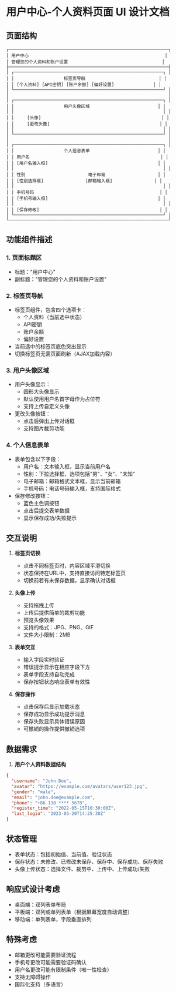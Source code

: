 # 用户中心-个人资料页面 UI 设计文档

## 页面结构

```
┌─────────────────────────────────────────────────────────────┐
│ 用户中心                                                    │
│ 管理您的个人资料和账户设置                                    │
├─────────────────────────────────────────────────────────────┤
│ ┌─────────────────────────────────────────────────────────┐ │
│ │                   标签页导航                            │ │
│ │ [个人资料] [API密钥] [账户余额] [偏好设置]               │ │
│ └─────────────────────────────────────────────────────────┘ │
│                                                             │
│ ┌─────────────────────────────────────────────────────────┐ │
│ │                   用户头像区域                          │ │
│ │                                                         │ │
│ │     [头像]                                              │ │
│ │     [更改头像]                                          │ │
│ │                                                         │ │
│ └─────────────────────────────────────────────────────────┘ │
│                                                             │
│ ┌─────────────────────────────────────────────────────────┐ │
│ │                   个人信息表单                          │ │
│ │ 用户名                                                  │ │
│ │ [用户名输入框]                                          │ │
│ │                                                         │ │
│ │ 性别                        电子邮箱                    │ │
│ │ [性别选择框]                [邮箱输入框]                │ │
│ │                                                         │ │
│ │ 手机号码                                                │ │
│ │ [手机号输入框]                                          │ │
│ │                                                         │ │
│ │ [保存修改]                                              │ │
│ └─────────────────────────────────────────────────────────┘ │
└─────────────────────────────────────────────────────────────┘
```

## 功能组件描述

### 1. 页面标题区
- 标题："用户中心"
- 副标题："管理您的个人资料和账户设置"

### 2. 标签页导航
- 标签页组件，包含四个选项卡：
  - 个人资料（当前选中状态）
  - API密钥
  - 账户余额
  - 偏好设置
- 当前选中的标签页底色突出显示
- 切换标签页无需页面刷新（AJAX加载内容）

### 3. 用户头像区域
- 用户头像显示：
  - 圆形大头像显示
  - 默认使用用户名首字母作为占位符
  - 支持上传自定义头像
- 更改头像按钮：
  - 点击后弹出上传对话框
  - 支持图片裁剪功能

### 4. 个人信息表单
- 表单包含以下字段：
  - 用户名：文本输入框，显示当前用户名
  - 性别：下拉选择框，选项包括"男"、"女"、"未知"
  - 电子邮箱：邮箱格式文本框，显示当前邮箱
  - 手机号码：电话号码输入框，支持国际格式
- 保存修改按钮：
  - 蓝色主色调按钮
  - 点击后提交表单数据
  - 显示保存成功/失败提示

## 交互说明

1. **标签页切换**
   - 点击不同标签页时，内容区域平滑切换
   - 状态保持在URL中，支持直接访问特定标签页
   - 切换前若有未保存数据，显示确认对话框

2. **头像上传**
   - 支持拖拽上传
   - 上传后提供简单的裁剪功能
   - 预览头像效果
   - 支持的格式：JPG、PNG、GIF
   - 文件大小限制：2MB

3. **表单交互**
   - 输入字段实时验证
   - 错误提示显示在相应字段下方
   - 表单字段支持自动完成
   - 保存按钮状态响应表单有效性

4. **保存操作**
   - 点击保存后显示加载状态
   - 保存成功显示成功提示消息
   - 保存失败显示具体错误原因
   - 可撤销的操作提供撤销选项

## 数据需求

1. **用户个人资料数据结构**
```json
{
  "username": "John Doe",
  "avatar": "https://example.com/avatars/user123.jpg",
  "gender": "male",
  "email": "john.doe@example.com",
  "phone": "+86 138 **** 5678",
  "register_time": "2022-05-15T10:30:00Z",
  "last_login": "2023-05-20T14:25:30Z"
}
```

## 状态管理

- 表单状态：包括初始值、当前值、验证状态
- 保存状态：未修改、已修改未保存、保存中、保存成功、保存失败
- 头像上传状态：选择文件、裁剪中、上传中、上传成功/失败

## 响应式设计考虑

- 桌面端：双列表单布局
- 平板端：双列或单列表单（根据屏幕宽度自动调整）
- 移动端：单列表单，字段垂直排列

## 特殊考虑

- 邮箱更改可能需要验证流程
- 手机号更改可能需要验证码确认
- 用户名更改可能有限制条件（唯一性检查）
- 支持无障碍操作
- 国际化支持（多语言）